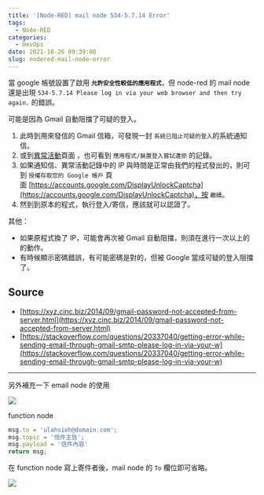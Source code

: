 ```yaml
---
title: '[Node-RED] mail node 534-5.7.14 Error'
tags:
  - Node-RED
categories:
  - DevOps
date: 2021-10-26 09:39:00
slug: nodered-mail-node-error
---
```

當 google 帳號設置了啟用 **`允許安全性較低的應用程式`**，但 node-red 的 mail node 還是出現 `534-5.7.14 Please log in via your web browser and then try again.` 的錯誤。
<!--more-->

可能是因為 Gmail 自動阻擋了可疑的登入。

1. 此時到用來發信的 Gmail 信箱，可發現一封 `系統已阻止可疑的登入`的系統通知信。
2. 或到[異常活動](https://security.google.com/settings/security/activity)頁面 ，也可看到 `應用程式/裝置登入嘗試遭拒` 的記錄。
3. 如果通知信、異常活動記錄中的 IP 與時間是正常由我們的程式發出的，則可到 `授權存取您的 Google 帳戶` 頁面 [https://accounts.google.com/DisplayUnlockCaptcha](https://accounts.google.com/DisplayUnlockCaptcha)，按 `繼續`。
4. 然到到原本的程式，執行登入/寄信，應該就可以認證了。

其他：

- 如果原程式換了 IP，可能會再次被 Gmail 自動阻擋，則須在進行一次以上的的動作。
- 有時候顯示密碼錯誤，有可能密碼是對的，但被 Google 當成可疑的登入阻擋了。

## Source

- [https://xyz.cinc.biz/2014/09/gmail-password-not-accepted-from-server.html](https://xyz.cinc.biz/2014/09/gmail-password-not-accepted-from-server.html)
- [https://stackoverflow.com/questions/20337040/getting-error-while-sending-email-through-gmail-smtp-please-log-in-via-your-w](https://stackoverflow.com/questions/20337040/getting-error-while-sending-email-through-gmail-smtp-please-log-in-via-your-w)

---------------------------------------------------

另外補充一下 email node 的使用

![](https://imgur.com/N6OrFDA.png)

function node

```js
msg.to = 'ulahsieh@domain.com';
msg.topic = '信件主旨';
msg.payload = '信件內容'
return msg;
```

在 function node 寫上寄件者後，mail node 的 `To` 欄位即可省略。

![](https://imgur.com/GOh6yba.png)